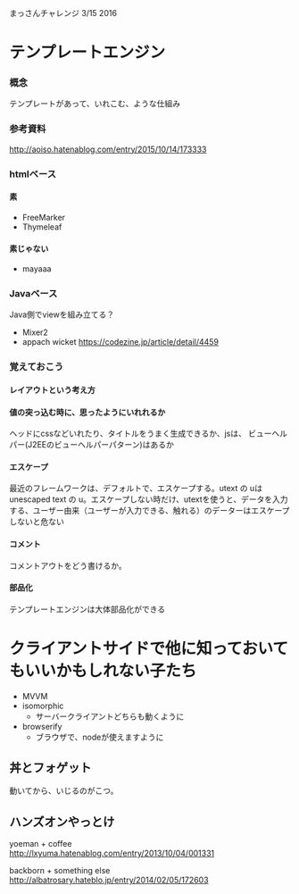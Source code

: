 まっさんチャレンジ 3/15 2016

# テンプレートエンジン
### 概念
テンプレートがあって、いれこむ、ような仕組み

### 参考資料
http://aoiso.hatenablog.com/entry/2015/10/14/173333

### htmlベース
#### 素
* FreeMarker
* Thymeleaf

#### 素じゃない
* mayaaa

### Javaベース
Java側でviewを組み立てる？
* Mixer2
* appach wicket
https://codezine.jp/article/detail/4459

### 覚えておこう
#### レイアウトという考え方

#### 値の突っ込む時に、思ったようにいれれるか
ヘッドにcssなどいれたり、タイトルをうまく生成できるか、jsは、
ビューヘルパー(J2EEのビューヘルパーパターン)はあるか

#### エスケープ
最近のフレームワークは、デフォルトで、エスケープする。utext の uはunescaped text の u。エスケープしない時だけ、utextを使うと、データを入力する、ユーザー由来（ユーザーが入力できる、触れる）のデーターはエスケープしないと危ない

#### コメント
コメントアウトをどう書けるか。

#### 部品化
テンプレートエンジンは大体部品化ができる

# クライアントサイドで他に知っておいてもいいかもしれない子たち
* MVVM
* isomorphic
    * サーバークライアントどちらも動くように
* browserify
    * ブラウザで、nodeが使えますように

## 丼とフォゲット
動いてから、いじるのがこつ。

## ハンズオンやっとけ
yoeman + coffee <br>
http://lxyuma.hatenablog.com/entry/2013/10/04/001331

backborn + something else<br>
http://albatrosary.hateblo.jp/entry/2014/02/05/172603
